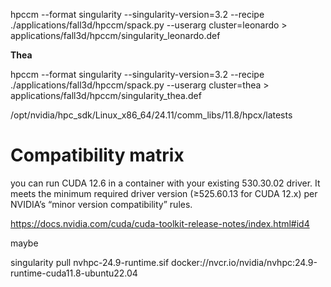 hpccm --format singularity --singularity-version=3.2 --recipe ./applications/fall3d/hpccm/spack.py --userarg cluster=leonardo > applications/fall3d/hpccm/singularity_leonardo.def

**Thea**

hpccm --format singularity --singularity-version=3.2 --recipe ./applications/fall3d/hpccm/spack.py --userarg cluster=thea > applications/fall3d/hpccm/singularity_thea.def


/opt/nvidia/hpc_sdk/Linux_x86_64/24.11/comm_libs/11.8/hpcx/latests


# Compatibility matrix 

you can run CUDA 12.6 in a container with your existing 530.30.02 driver. It meets the minimum required driver version (≥525.60.13 for CUDA 12.x) per NVIDIA’s “minor version compatibility” rules.

https://docs.nvidia.com/cuda/cuda-toolkit-release-notes/index.html#id4



maybe

singularity pull nvhpc-24.9-runtime.sif docker://nvcr.io/nvidia/nvhpc:24.9-runtime-cuda11.8-ubuntu22.04